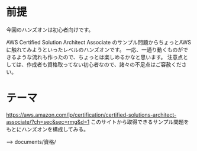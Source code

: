 
# 前提

今回のハンズオンは初心者向けです。

AWS Certified Solution Architect Associate のサンプル問題からちょっとAWSに触れてみようといったレベルのハンズオンです。
一応、一通り動くものができるような流れも作ったので、ちょっとは楽しめるかなと思います。
注意点としては、作成者も資格取ってない初心者なので、諸々の不足点はご容赦ください。

# テーマ

<https://aws.amazon.com/jp/certification/certified-solutions-architect-associate/?ch=sec&sec=rmg&d=1>
このサイトから取得できるサンプル問題をもとにハンズオンを構成してみる。

--> documents/資格/









